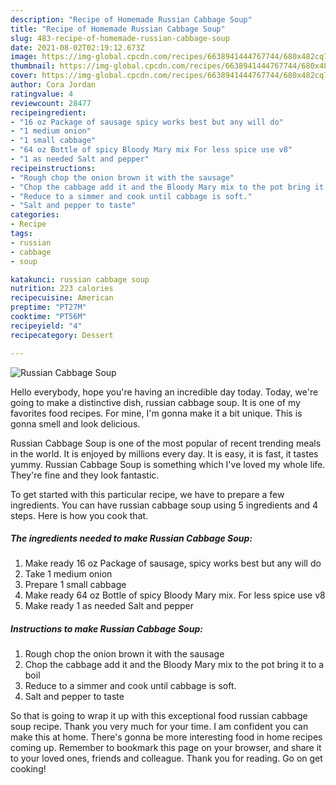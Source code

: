 ```yaml
---
description: "Recipe of Homemade Russian Cabbage Soup"
title: "Recipe of Homemade Russian Cabbage Soup"
slug: 483-recipe-of-homemade-russian-cabbage-soup
date: 2021-08-02T02:19:12.673Z
image: https://img-global.cpcdn.com/recipes/6638941444767744/680x482cq70/russian-cabbage-soup-recipe-main-photo.jpg
thumbnail: https://img-global.cpcdn.com/recipes/6638941444767744/680x482cq70/russian-cabbage-soup-recipe-main-photo.jpg
cover: https://img-global.cpcdn.com/recipes/6638941444767744/680x482cq70/russian-cabbage-soup-recipe-main-photo.jpg
author: Cora Jordan
ratingvalue: 4
reviewcount: 28477
recipeingredient:
- "16 oz Package of sausage spicy works best but any will do"
- "1 medium onion"
- "1 small cabbage"
- "64 oz Bottle of spicy Bloody Mary mix For less spice use v8"
- "1 as needed Salt and pepper"
recipeinstructions:
- "Rough chop the onion brown it with the sausage"
- "Chop the cabbage add it and the Bloody Mary mix to the pot bring it to a boil"
- "Reduce to a simmer and cook until cabbage is soft."
- "Salt and pepper to taste"
categories:
- Recipe
tags:
- russian
- cabbage
- soup

katakunci: russian cabbage soup 
nutrition: 223 calories
recipecuisine: American
preptime: "PT27M"
cooktime: "PT56M"
recipeyield: "4"
recipecategory: Dessert

---
```



![Russian Cabbage Soup](https://img-global.cpcdn.com/recipes/6638941444767744/680x482cq70/russian-cabbage-soup-recipe-main-photo.jpg)

Hello everybody, hope you're having an incredible day today. Today, we're going to make a distinctive dish, russian cabbage soup. It is one of my favorites food recipes. For mine, I'm gonna make it a bit unique. This is gonna smell and look delicious.



Russian Cabbage Soup is one of the most popular of recent trending meals in the world. It is enjoyed by millions every day. It is easy, it is fast, it tastes yummy. Russian Cabbage Soup is something which I've loved my whole life. They're fine and they look fantastic.


To get started with this particular recipe, we have to prepare a few ingredients. You can have russian cabbage soup using 5 ingredients and 4 steps. Here is how you cook that.

<!--inarticleads1-->

##### The ingredients needed to make Russian Cabbage Soup:

1. Make ready 16 oz Package of sausage, spicy works best but any will do
1. Take 1 medium onion
1. Prepare 1 small cabbage
1. Make ready 64 oz Bottle of spicy Bloody Mary mix. For less spice use v8
1. Make ready 1 as needed Salt and pepper




<!--inarticleads2-->

##### Instructions to make Russian Cabbage Soup:

1. Rough chop the onion brown it with the sausage
1. Chop the cabbage add it and the Bloody Mary mix to the pot bring it to a boil
1. Reduce to a simmer and cook until cabbage is soft.
1. Salt and pepper to taste




So that is going to wrap it up with this exceptional food russian cabbage soup recipe. Thank you very much for your time. I am confident you can make this at home. There's gonna be more interesting food in home recipes coming up. Remember to bookmark this page on your browser, and share it to your loved ones, friends and colleague. Thank you for reading. Go on get cooking!
